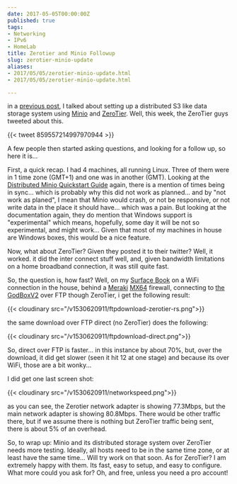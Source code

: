 ```yaml
---
date: 2017-05-05T00:00:00Z
published: true
tags:
- Networking
- IPv6
- HomeLab
title: Zerotier and Minio Followup
slug: zerotier-minio-update
aliases:
- 2017/05/05/zerotier-minio-update.html
- 2017/05/05/zerotier-minio-update.html

---
```

 

in a [previous post][1], I talked about setting up a distributed S3 like data storage system using [Minio][6] and [ZeroTier][7]. Well, this week, the ZeroTier guys tweeted about this.

{{< tweet 859557214997970944 >}}

A few people then started asking questions, and looking for a follow up, so here it is...

First, a quick recap. I had 4 machines, all running Linux. Three of them were in 1 time zone (GMT+1) and one was in another (GMT). Looking at the [Distributed Minio Quickstart Guide][4] again, there is a mention of times being in sync... which is probably why this did not work as planned... and by "not work as planed", I mean that Minio would crash, or not be responsive, or not write data in the place it should have... which was a pain. But looking at the documentation again, they do mention that Windows support is "experimental" which means, hopefully, some day it will be not so experimental, and might work... Given that most of my machines in house are Windows boxes, this would be a nice feature.

Now, what about ZeroTier? Given they posted it to their twitter? Well, it worked. it did the inter connect stuff well, and, given bandwidth limitations on a home broadband connection, it was still quite fast.

So, the question is, how fast? Well, on my [Surface Book][8] on a WiFi connection in the house, behind a [Meraki][2] [MX64][3] firewall, connecting to [the GodBoxV2][5] over FTP though ZeroTier, i get the following result:

{{< cloudinary src="/v1530620911/ftpdownload-zerotier-rs.png">}}

the same download over FTP direct (no ZeroTier) does the following:

{{< cloudinary src="/v1530620911/ftpdownload-direct.png">}}

So, direct over FTP is faster... in this instance by about 70%, but, over the download, it did get slower (seen it hit 12 at one stage) and because its over WiFi, those are a bit wonky... 

I did get one last screen shot:

{{< cloudinary src="/v1530620911/networkspeed.png">}}

as you can see, the Zerotier network adapter is showing 77.3Mbps, but the main network adapter is showing 80.8Mbps. There would be other traffic there, but if we assume there is nothing but ZeroTier traffic being sent, there is about 5% of an overhead. 

So, to wrap up: Minio and its distributed storage system over ZeroTier needs more testing. Ideally, all hosts need to be in the same time zone, or at least have the same time... Will try work on that soon. As for ZeroTier? I am extremely happy with them. Its fast, easy to setup, and easy to configure. What more could you ask for? Oh, and free, unless you need a pro account! 

[1]:https://www.tiernanotoole.ie/2017/01/19/distributed-s3-storage-minio-zerotier.html
[4]:https://docs.minio.io/docs/distributed-minio-quickstart-guide
[2]:http://www.meraki.com
[3]:https://meraki.cisco.com/products/appliances/mx64
[5]:https://www.tiernanotoole.ie/Computers/GodBoxV2.html
[6]:https://minio.io/
[7]:https://www.zerotier.com/
[8]:https://www.tiernanotoole.ie/Computers/surfacebook.html